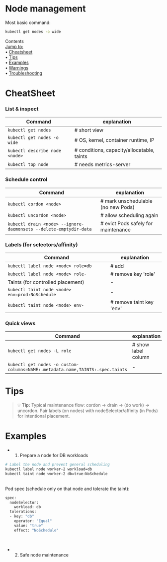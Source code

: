 # Node management

Most basic command:
```bash
kubectl get nodes -o wide
```

Contents <br>
[Jump to:](#) <br> 
• [Cheatsheet](#cheatsheet) <br>
• [Tips](#) <br>
• [Examples](#minimal-pod-yaml) <br>
• [Warnings](#Warnings) <br>
• [Troubleshooting](#troubleshooting) <br>

# CheatSheet

### List & inspect 
| Command | explanation |
|---------|-------------|
|`kubectl get nodes`                            |# short view |
|`kubectl get nodes -o wide`                    |# OS, kernel, container runtime, IP |
|`kubectl describe node <node>`                 |# conditions, capacity/allocatable, taints |
|`kubectl top node`                             |# needs metrics-server |

### Schedule control 
| Command | explanation |
|---------|-------------|
| `kubectl cordon <node>`                       |# mark unschedulable (no new Pods) |
| `kubectl uncordon <node> `                    |# allow scheduling again |
| `kubectl drain <node> --ignore-daemonsets --delete-emptydir-data` | # evict Pods safely for maintenance |

### Labels (for selectors/affinity) 

| Command | explanation |
|---------|-------------|
| `kubectl label node <node> role=db`           | # add|
| `kubectl label node <node> role- `            | # remove key 'role' |
| Taints (for controlled placement) | - |
| `kubectl taint node <node> env=prod:NoSchedule` | - |
| `kubectl taint node <node> env-`               | # remove taint key 'env'|

### Quick views 
| Command | explanation |
|---------|-------------|
| `kubectl get nodes -L role`                   | # show label column |
| `kubectl get nodes -o custom-columns=NAME:.metadata.name,TAINTS:.spec.taints` | - |

# Tips
> 💡 **Tip:** 
Typical maintenance flow: cordon → drain → (do work) → uncordon.
Pair labels (on nodes) with nodeSelector/affinity (in Pods) for intentional placement.

# Examples

- 1) Prepare a node for DB workloads
 
 ```bash
# Label the node and prevent general scheduling
kubectl label node worker-2 workload=db
kubectl taint node worker-2 db=true:NoSchedule
```
<br>
Pod spec (schedule only on that node and tolerate the taint):

<br>

```bash
spec:
  nodeSelector:
    workload: db
  tolerations:
  - key: "db"
    operator: "Equal"
    value: "true"
    effect: "NoSchedule"
```

<br>

- 2) Safe node maintenance
